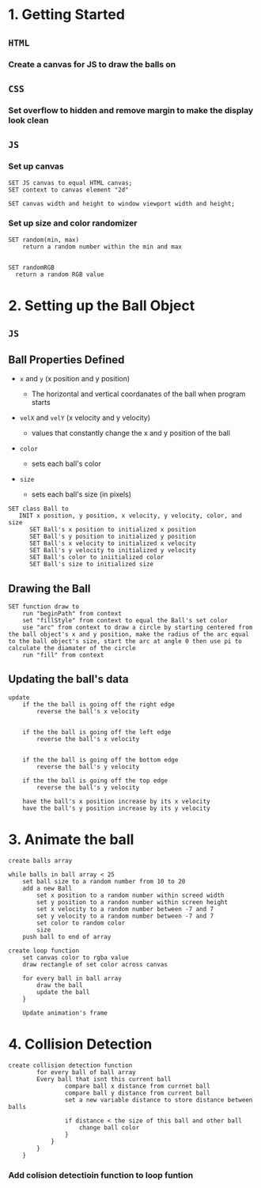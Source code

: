 # 1. Getting Started

## `HTML`

### Create a canvas for JS to draw the balls on

## `CSS`

### Set overflow to hidden and remove margin to make the display look clean

## `JS`

### Set up canvas

```
SET JS canvas to equal HTML canvas;
SET context to canvas element "2d"

SET canvas width and height to window viewport width and height;
```
### Set up size and color randomizer

```
SET random(min, max)
    return a random number within the min and max


SET randomRGB
  return a random RGB value
```

# 2. Setting up the Ball Object

## `JS`

## Ball Properties Defined
- `x` and `y` (x position and y position)
    - The horizontal and vertical coordanates of the ball when program starts

- `velX` and `velY` (x velocity and y velocity)
    - values that constantly change the x and y position of the ball

- `color`
    - sets each ball's color

- `size`
    - sets each ball's size (in pixels)

```
SET class Ball to
   INIT x position, y position, x velocity, y velocity, color, and size
      SET Ball's x position to initialized x position
      SET Ball's y position to initialized y position
      SET Ball's x velocity to initialized x velocity
      SET Ball's y velocity to initialized y velocity
      SET Ball's color to iniitialized color
      SET Ball's size to initialized size
```

## Drawing the Ball


```
SET function draw to
    run "beginPath" from context
    set "fillStyle" from context to equal the Ball's set color
    use "arc" from context to draw a circle by starting centered from the ball object's x and y position, make the radius of the arc equal to the ball object's size, start the arc at angle 0 then use pi to calculate the diamater of the circle
    run "fill" from context
```

## Updating the ball's data

```
update
    if the the ball is going off the right edge
        reverse the ball's x velocity
    
     
    if the the ball is going off the left edge
        reverse the ball's x velocity
    
     
    if the the ball is going off the bottom edge
        reverse the ball's y velocity
     
    if the the ball is going off the top edge
        reverse the ball's y velocity
     
    have the ball's x position increase by its x velocity
    have the ball's y position increase by its y velocity
```

# 3. Animate the ball

```
create balls array

while balls in ball array < 25
    set ball size to a random number from 10 to 20
    add a new Ball
        set x position to a random number within screed width
        set y position to a randon number within screen height
        set x velocity to a random number between -7 and 7
        set y velocity to a random number between -7 and 7
        set color to random color
        size
    push ball to end of array
```

```
create loop function
    set canvas color to rgba value
    draw rectangle of set color across canvas
 
    for every ball in ball array
        draw the ball
        update the ball
    }
 
    Update animation's frame
```

# 4. Collision Detection

```
create collision detection function
        for every ball of ball array
        Every ball that isnt this current ball
                compare ball x distance from currnet ball
                compare ball y distance from current ball
                set a new variable distance to store distance between balls
    
                if distance < the size of this ball and other ball
                    change ball color
                }
            }
        }
    }
```

### Add colision detectioin function to loop funtion
